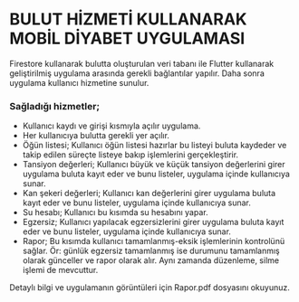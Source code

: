 # BULUT HİZMETİ KULLANARAK MOBİL DİYABET UYGULAMASI

 Firestore kullanarak bulutta oluşturulan veri tabanı ile Flutter kullanarak geliştirilmiş uygulama arasında gerekli bağlantılar yapılır. Daha sonra uygulama kullanıcı hizmetine sunulur.

### Sağladığı hizmetler;

* Kullanıcı kaydı ve girişi kısmıyla açılır uygulama.
* Her kullanıcıya bulutta gerekli yer açılır.
* Öğün listesi; Kullanıcı öğün listesi hazırlar bu listeyi buluta kaydeder ve takip edilen süreçte listeye bakıp işlemlerini gerçekleştirir.
* Tansiyon değerleri; Kullanıcı büyük ve küçük tansiyon değerlerini girer uygulama buluta kayıt eder ve bunu listeler, uygulama içinde kullanıcıya sunar.
* Kan şekeri değerleri; Kullanıcı kan değerlerini girer uygulama buluta kayıt eder ve bunu listeler, uygulama içinde kullanıcıya sunar.
* Su hesabı; Kullanıcı bu kısımda su hesabını yapar.
* Egzersiz; Kullanıcı yapılacak egzersizlerini girer uygulama buluta kayıt eder ve bunu listeler, uygulama içinde kullanıcıya sunar.
* Rapor; Bu kısımda kullanıcı tamamlanmış-eksik işlemlerinin kontrolünü sağlar. Ör: günlük egzersiz tamamlanmış ise durumunu tamamlanmış olarak günceller ve rapor olarak alır. Aynı zamanda düzenleme, silme işlemi de mevcuttur.

Detaylı bilgi ve uygulamanın görüntüleri için Rapor.pdf dosyasını okuyunuz.
